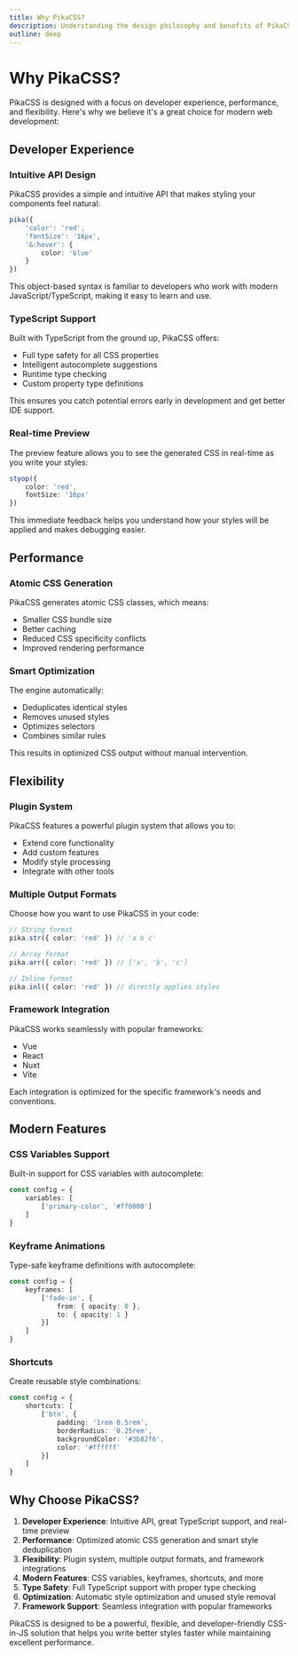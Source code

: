 ```yaml
---
title: Why PikaCSS?
description: Understanding the design philosophy and benefits of PikaCSS.
outline: deep
---
```


# Why PikaCSS?

PikaCSS is designed with a focus on developer experience, performance, and flexibility. Here's why we believe it's a great choice for modern web development:

## Developer Experience

### Intuitive API Design

PikaCSS provides a simple and intuitive API that makes styling your components feel natural:

```ts
pika({
	'color': 'red',
	'fontSize': '16px',
	'&:hover': {
		color: 'blue'
	}
})
```

This object-based syntax is familiar to developers who work with modern JavaScript/TypeScript, making it easy to learn and use.

### TypeScript Support

Built with TypeScript from the ground up, PikaCSS offers:

- Full type safety for all CSS properties
- Intelligent autocomplete suggestions
- Runtime type checking
- Custom property type definitions

This ensures you catch potential errors early in development and get better IDE support.

### Real-time Preview

The preview feature allows you to see the generated CSS in real-time as you write your styles:

```ts
styop({
	color: 'red',
	fontSize: '16px'
})
```

This immediate feedback helps you understand how your styles will be applied and makes debugging easier.

## Performance

### Atomic CSS Generation

PikaCSS generates atomic CSS classes, which means:

- Smaller CSS bundle size
- Better caching
- Reduced CSS specificity conflicts
- Improved rendering performance

### Smart Optimization

The engine automatically:

- Deduplicates identical styles
- Removes unused styles
- Optimizes selectors
- Combines similar rules

This results in optimized CSS output without manual intervention.

## Flexibility

### Plugin System

PikaCSS features a powerful plugin system that allows you to:

- Extend core functionality
- Add custom features
- Modify style processing
- Integrate with other tools

### Multiple Output Formats

Choose how you want to use PikaCSS in your code:

```ts
// String format
pika.str({ color: 'red' }) // 'a b c'

// Array format
pika.arr({ color: 'red' }) // ['a', 'b', 'c']

// Inline format
pika.inl({ color: 'red' }) // directly applies styles
```

### Framework Integration

PikaCSS works seamlessly with popular frameworks:

- Vue
- React
- Nuxt
- Vite

Each integration is optimized for the specific framework's needs and conventions.

## Modern Features

### CSS Variables Support

Built-in support for CSS variables with autocomplete:

```ts
const config = {
	variables: [
		['primary-color', '#ff0000']
	]
}
```

### Keyframe Animations

Type-safe keyframe definitions with autocomplete:

```ts
const config = {
	keyframes: [
		['fade-in', {
			from: { opacity: 0 },
			to: { opacity: 1 }
		}]
	]
}
```

### Shortcuts

Create reusable style combinations:

```ts
const config = {
	shortcuts: [
		['btn', {
			padding: '1rem 0.5rem',
			borderRadius: '0.25rem',
			backgroundColor: '#3b82f6',
			color: '#ffffff'
		}]
	]
}
```

## Why Choose PikaCSS?

1. **Developer Experience**: Intuitive API, great TypeScript support, and real-time preview
2. **Performance**: Optimized atomic CSS generation and smart style deduplication
3. **Flexibility**: Plugin system, multiple output formats, and framework integrations
4. **Modern Features**: CSS variables, keyframes, shortcuts, and more
5. **Type Safety**: Full TypeScript support with proper type checking
6. **Optimization**: Automatic style optimization and unused style removal
7. **Framework Support**: Seamless integration with popular frameworks

PikaCSS is designed to be a powerful, flexible, and developer-friendly CSS-in-JS solution that helps you write better styles faster while maintaining excellent performance.
